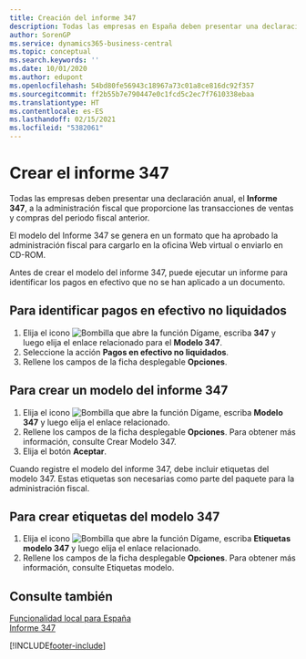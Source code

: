 ```yaml
---
title: Creación del informe 347
description: Todas las empresas en España deben presentar una declaración anual, el modelo 347, a la administración fiscal y proporcionar las transacciones de ventas y compras del periodo fiscal anterior.
author: SorenGP
ms.service: dynamics365-business-central
ms.topic: conceptual
ms.search.keywords: ''
ms.date: 10/01/2020
ms.author: edupont
ms.openlocfilehash: 54bd80fe56943c18967a73c01a8ce816dc92f357
ms.sourcegitcommit: ff2b55b7e790447e0c1fcd5c2ec7f7610338ebaa
ms.translationtype: HT
ms.contentlocale: es-ES
ms.lasthandoff: 02/15/2021
ms.locfileid: "5382061"
---
```

# <a name="create-report-347"></a>Crear el informe 347
Todas las empresas deben presentar una declaración anual, el **Informe 347**, a la administración fiscal que proporcione las transacciones de ventas y compras del periodo fiscal anterior.  

El modelo del Informe 347 se genera en un formato que ha aprobado la administración fiscal para cargarlo en la oficina Web virtual o enviarlo en CD-ROM.  

Antes de crear el modelo del informe 347, puede ejecutar un informe para identificar los pagos en efectivo que no se han aplicado a un documento.  

## <a name="to-identify-unapplied-payments-in-cash"></a>Para identificar pagos en efectivo no liquidados  

1.  Elija el icono ![Bombilla que abre la función Dígame](../../media/ui-search/search_small.png "Dígame qué desea hacer"), escriba **347** y luego elija el enlace relacionado para el **Modelo 347**.  
2.  Seleccione la acción **Pagos en efectivo no liquidados**.  
3.  Rellene los campos de la ficha desplegable **Opciones**.  

## <a name="to-create-a-report-347-declaration"></a>Para crear un modelo del informe 347  

1.  Elija el icono ![Bombilla que abre la función Dígame](../../media/ui-search/search_small.png "Dígame qué desea hacer"), escriba **Modelo 347** y luego elija el enlace relacionado.  
2.  Rellene los campos de la ficha desplegable **Opciones**. Para obtener más información, consulte Crear Modelo 347.  
3.  Elija el botón **Aceptar**.  

Cuando registre el modelo del informe 347, debe incluir etiquetas del modelo 347. Estas etiquetas son necesarias como parte del paquete para la administración fiscal.  

## <a name="to-create-347-declaration-labels"></a>Para crear etiquetas del modelo 347  

1.  Elija el icono ![Bombilla que abre la función Dígame](../../media/ui-search/search_small.png "Dígame qué desea hacer"), escriba **Etiquetas modelo 347** y luego elija el enlace relacionado.  
2.  Rellene los campos de la ficha desplegable **Opciones**. Para obtener más información, consulte Etiquetas modelo.  

## <a name="see-also"></a>Consulte también  
 [Funcionalidad local para España](spain-local-functionality.md)   
 [Informe 347](report-347.md)


[!INCLUDE[footer-include](../../includes/footer-banner.md)]